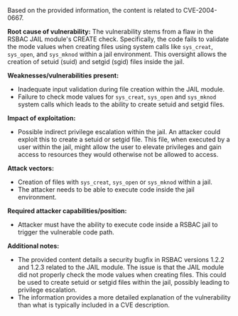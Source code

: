 Based on the provided information, the content is related to CVE-2004-0667.

**Root cause of vulnerability:**
The vulnerability stems from a flaw in the RSBAC JAIL module's CREATE check. Specifically, the code fails to validate the mode values when creating files using system calls like `sys_creat`, `sys_open`, and `sys_mknod` within a jail environment. This oversight allows the creation of setuid (suid) and setgid (sgid) files inside the jail.

**Weaknesses/vulnerabilities present:**
- Inadequate input validation during file creation within the JAIL module.
- Failure to check mode values for `sys_creat`, `sys_open` and `sys_mknod` system calls which leads to the ability to create setuid and setgid files.

**Impact of exploitation:**
- Possible indirect privilege escalation within the jail. An attacker could exploit this to create a setuid or setgid file. This file, when executed by a user within the jail, might allow the user to elevate privileges and gain access to resources they would otherwise not be allowed to access.

**Attack vectors:**
- Creation of files with `sys_creat`, `sys_open` or `sys_mknod` within a jail.
- The attacker needs to be able to execute code inside the jail environment.

**Required attacker capabilities/position:**
- Attacker must have the ability to execute code inside a RSBAC jail to trigger the vulnerable code path.

**Additional notes:**
- The provided content details a security bugfix in RSBAC versions 1.2.2 and 1.2.3 related to the JAIL module. The issue is that the JAIL module did not properly check the mode values when creating files. This could be used to create setuid or setgid files within the jail, possibly leading to privilege escalation.
- The information provides a more detailed explanation of the vulnerability than what is typically included in a CVE description.